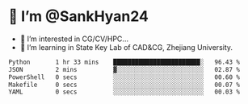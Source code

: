# 👋 I’m @SankHyan24

- 👀 I’m interested in CG/CV/HPC...
- 🌱 I’m learning in State Key Lab of CAD&CG, Zhejiang University.

<!---
SankHyan24/SankHyan24 is a ✨ special ✨ repository because its `README.md` (this file) appears on your GitHub profile.
You can click the Preview link to take a look at your changes.
--->
<!--START_SECTION:waka-->

```txt
Python       1 hr 33 mins    ████████████████████████░   96.43 %
JSON         2 mins          ▓░░░░░░░░░░░░░░░░░░░░░░░░   02.87 %
PowerShell   0 secs          ░░░░░░░░░░░░░░░░░░░░░░░░░   00.60 %
Makefile     0 secs          ░░░░░░░░░░░░░░░░░░░░░░░░░   00.07 %
YAML         0 secs          ░░░░░░░░░░░░░░░░░░░░░░░░░   00.03 %
```

<!--END_SECTION:waka-->
